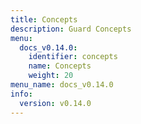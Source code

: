 ```yaml
---
title: Concepts
description: Guard Concepts
menu:
  docs_v0.14.0:
    identifier: concepts
    name: Concepts
    weight: 20
menu_name: docs_v0.14.0
info:
  version: v0.14.0
---
```


